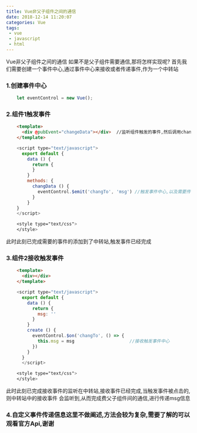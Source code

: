 ```yaml
---
title: Vue非父子组件之间的通信
date: 2018-12-14 11:20:07
categories: Vue
tags:
 - vue
 - javascript
 - html
---
```


Vue非父子组件之间的通信
如果不是父子组件需要通信,那将怎样实现呢?<!-- more -->
首先我们需要创建一个事件中心,通过事件中心来接收或者传递事件,作为一个中转站

### 1.创建事件中心 ###
``` js      
    let eventControl = new Vue();
```
### 2.组件1触发事件 ###
``` html
    <template>
      <div @pubEvent="changeData"></div>  //监听组件触发的事件,然后调用changeData方法
    </template>
```
``` js
    <script type="text/javascript">
      export default {
        data () {
          return {
          }
        }    
        methods: {
          changData () {
            eventControl.$emit('changTo', 'msg') //触发事件中心,以及需要传递的事件
          }
        }
    }
    </script>
```
``` css
    <style type="text/css">
    </style>
```
此时此刻已完成需要的事件的添加到了中转站,触发事件已经完成

### 3.组件2接收触发事件 ### 
``` html
    <template>
      <div></div>
    </template>
```
``` js
    <script type="text/javascript">
      export default {
        data () {
          return {
            msg: ''
          }
        }    
        create () {
          eventControl.$on('changTo', () => {
            this.msg = msg                     //接收触发事件中心 
          }) 
        }
      }
      </script>
```
``` css
    <style type="text/css">
    </style>
```
此时此刻已完成接收事件的监听在中转站,接收事件已经完成,当触发事件被点击的,则中转站中的接收事件
会监听到,从而完成费父子组件间的通信,进行传递msg信息

### 4.自定义事件传递信息这里不做阐述,方法会较为复杂,需要了解的可以观看官方Api,谢谢 ###
